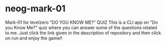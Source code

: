 # neog-mark-01
Mark-01 for levelzero
"DO YOU KNOW ME?" QUIZ
This is a CLI app on "Do you Know Me?" quiz where you can answer some of the questions related to me.
Just click the link given in the description of repository and then click on run and enjoy the game!!
